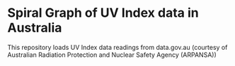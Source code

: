 # Spiral Graph of UV Index data in Australia

This repository loads UV Index data readings from data.gov.au (courtesy of Australian Radiation Protection and Nuclear Safety Agency (ARPANSA))


